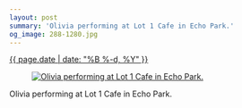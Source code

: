 ```yaml
---
layout: post
summary: 'Olivia performing at Lot 1 Cafe in Echo Park.'
og_image: 288-1280.jpg
---
```


<div class="post">
 <time>
  <a href="/288">
   {{ page.date | date: "%B %-d, %Y" }}
  </a>
 </time>
 <a href="/288">
  <figure data-taken="2/10/2014">
   <img alt="Olivia performing at Lot 1 Cafe in Echo Park." sizes="(min-width: 700px) 50vw, calc(100vw - 2rem)" src="{{ site.assets_url }}/288-640.jpg" srcset="{{ site.assets_url }}/288-1280.jpg 1280w, {{ site.assets_url }}/288-960.jpg 960w, {{ site.assets_url }}/288-640.jpg 640w, {{ site.assets_url }}/288-320.jpg 320w"/>
  </figure>
 </a>
 <span>
  Olivia performing at Lot 1 Cafe in Echo Park.
 </span>
</div>
